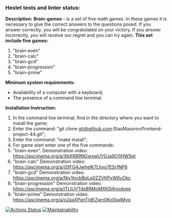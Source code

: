 ### Hexlet tests and linter status:
**Description:**
**Brain-games** - is a set of five math games. In these games it is necessary to give the correct answers to the questions posed. If you answer correctly, you will be congratulated on your victory. If you answer incorrectly, you will receive our regret and you can try again. 
**This set include five games:**
  1. "brain-even"
  2. "brain-calc"
  3. "brain-gcd"
  4. "brain-progression"
  5. "brain-prime"

**Minimum system requirements:** 
* Availability of a computer with a keyboard; 
* The presence of a command line terminal.

**Installation Instruction:**
1. In the command line terminal, find in the directory where you want to install the game;
2. Enter the command: "git clone git@github.com:StasMasorov/frontend-project-44.git";
3. Enter the command: "make install";
4. For game start enter one of the five commands: 
  1. "brain-even". Demonstration video: https://asciinema.org/a/XbXR89NGwswUY0Ja9O1lHWSet
  2. "brain-calc" Demonstration video: https://asciinema.org/a/jSfFG4JwhelK7Lhxo7ESr1NP6
  3. "brain-gcd" Demonstration video: https://asciinema.org/a/Njy1lncbBqLq0ZZVKPxW6uOkc
  4. "brain-progression" Demonstration video: https://asciinema.org/a/lTLIUVTdxB9MoMXKSi6yodoee
  5. "brain-prime" Demonstration video: https://asciinema.org/a/o2aaXPqnTIdEZwn0KoISwlMyq

[![Actions Status](https://github.com/StasMasorov/frontend-project-44/workflows/hexlet-check/badge.svg)](https://github.com/StasMasorov/frontend-project-44/actions)
[![Maintainability](https://api.codeclimate.com/v1/badges/9ccf0cca5220e67de82c/maintainability)](https://codeclimate.com/github/StasMasorov/frontend-project-44/maintainability)